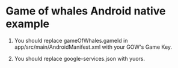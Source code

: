 # Game of whales Android native example

1. You should replace gameOfWhales.gameId in app/src/main/AndroidManifest.xml with your GOW's Game Key.

2. You should replace google-services.json with yuors.
